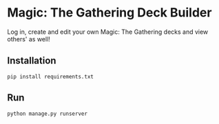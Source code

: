 # Magic: The Gathering Deck Builder

Log in, create and edit your own Magic: The Gathering decks and view others' as well!

## Installation

```pip install requirements.txt```

## Run

```python manage.py runserver```
